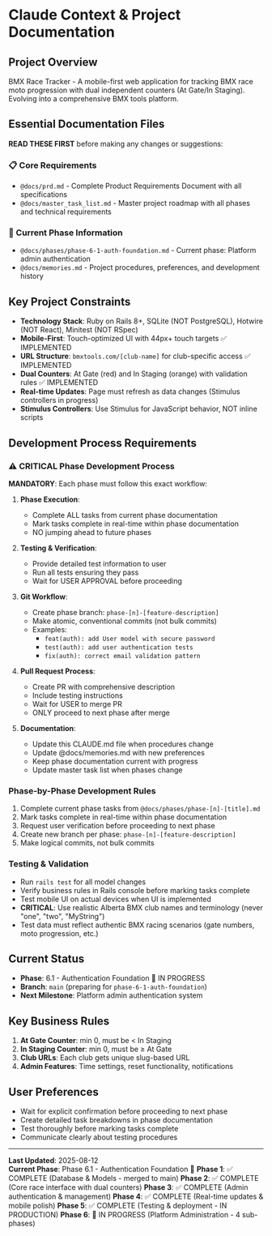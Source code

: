 # Claude Context & Project Documentation

## Project Overview
BMX Race Tracker - A mobile-first web application for tracking BMX race moto progression with dual independent counters (At Gate/In Staging). Evolving into a comprehensive BMX tools platform.

## Essential Documentation Files
**READ THESE FIRST** before making any changes or suggestions:

### 📋 Core Requirements
- `@docs/prd.md` - Complete Product Requirements Document with all specifications
- `@docs/master_task_list.md` - Master project roadmap with all phases and technical requirements

### 🚀 Current Phase Information  
- `@docs/phases/phase-6-1-auth-foundation.md` - Current phase: Platform admin authentication
- `@docs/memories.md` - Project procedures, preferences, and development history

## Key Project Constraints
- **Technology Stack**: Ruby on Rails 8+, SQLite (NOT PostgreSQL), Hotwire (NOT React), Minitest (NOT RSpec)
- **Mobile-First**: Touch-optimized UI with 44px+ touch targets ✅ IMPLEMENTED
- **URL Structure**: `bmxtools.com/[club-name]` for club-specific access ✅ IMPLEMENTED  
- **Dual Counters**: At Gate (red) and In Staging (orange) with validation rules ✅ IMPLEMENTED
- **Real-time Updates**: Page must refresh as data changes (Stimulus controllers in progress)
- **Stimulus Controllers**: Use Stimulus for JavaScript behavior, NOT inline scripts

## Development Process Requirements

### ⚠️ CRITICAL Phase Development Process
**MANDATORY**: Each phase must follow this exact workflow:

1. **Phase Execution**:
   - Complete ALL tasks from current phase documentation
   - Mark tasks complete in real-time within phase documentation
   - NO jumping ahead to future phases

2. **Testing & Verification**:
   - Provide detailed test information to user
   - Run all tests ensuring they pass
   - Wait for USER APPROVAL before proceeding

3. **Git Workflow**:
   - Create phase branch: `phase-[n]-[feature-description]`
   - Make atomic, conventional commits (not bulk commits)
   - Examples: 
     - `feat(auth): add User model with secure password`
     - `test(auth): add user authentication tests`
     - `fix(auth): correct email validation pattern`

4. **Pull Request Process**:
   - Create PR with comprehensive description
   - Include testing instructions
   - Wait for USER to merge PR
   - ONLY proceed to next phase after merge

5. **Documentation**:
   - Update this CLAUDE.md file when procedures change
   - Update @docs/memories.md with new preferences
   - Keep phase documentation current with progress
   - Update master task list when phases change

### Phase-by-Phase Development Rules
1. Complete current phase tasks from `@docs/phases/phase-[n]-[title].md`
2. Mark tasks complete in real-time within phase documentation
3. Request user verification before proceeding to next phase
4. Create new branch per phase: `phase-[n]-[feature-description]`
5. Make logical commits, not bulk commits

### Testing & Validation
- Run `rails test` for all model changes
- Verify business rules in Rails console before marking tasks complete
- Test mobile UI on actual devices when UI is implemented
- **CRITICAL**: Use realistic Alberta BMX club names and terminology (never "one", "two", "MyString")
- Test data must reflect authentic BMX racing scenarios (gate numbers, moto progression, etc.)

## Current Status
- **Phase**: 6.1 - Authentication Foundation 🚧 IN PROGRESS
- **Branch**: `main` (preparing for `phase-6-1-auth-foundation`)
- **Next Milestone**: Platform admin authentication system

## Key Business Rules
1. **At Gate Counter**: min 0, must be < In Staging
2. **In Staging Counter**: min 0, must be ≥ At Gate  
3. **Club URLs**: Each club gets unique slug-based URL
4. **Admin Features**: Time settings, reset functionality, notifications

## User Preferences
- Wait for explicit confirmation before proceeding to next phase
- Create detailed task breakdowns in phase documentation
- Test thoroughly before marking tasks complete
- Communicate clearly about testing procedures

---
**Last Updated**: 2025-08-12  
**Current Phase**: Phase 6.1 - Authentication Foundation 🚧
**Phase 1**: ✅ COMPLETE (Database & Models - merged to main)
**Phase 2**: ✅ COMPLETE (Core race interface with dual counters)
**Phase 3**: ✅ COMPLETE (Admin authentication & management)
**Phase 4**: ✅ COMPLETE (Real-time updates & mobile polish)
**Phase 5**: ✅ COMPLETE (Testing & deployment - IN PRODUCTION)
**Phase 6**: 🚧 IN PROGRESS (Platform Administration - 4 sub-phases)